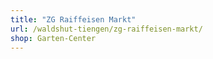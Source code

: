 ```yaml
---
title: "ZG Raiffeisen Markt"
url: /waldshut-tiengen/zg-raiffeisen-markt/
shop: Garten-Center
---
```

